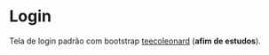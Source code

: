 # Login
Tela de login padrão com bootstrap [teecoleonard](https://github.com/teecoleonard) (**afim de estudos**).<br>

